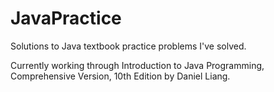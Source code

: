 # JavaPractice
Solutions to Java textbook practice problems I've solved.

Currently working through Introduction to Java Programming, Comprehensive Version, 10th Edition by Daniel Liang.
